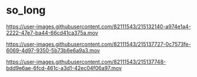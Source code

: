 # so_long



https://user-images.githubusercontent.com/82111543/215132140-a974e1a4-2222-47e7-ba44-66cd41ca375a.mov





https://user-images.githubusercontent.com/82111543/215137727-0c7573fe-6069-4d97-9350-5b73b6e6a9a3.mov







https://user-images.githubusercontent.com/82111543/215137748-bdd9e6ae-6fcd-461c-a3d1-42ec04f06a97.mov


